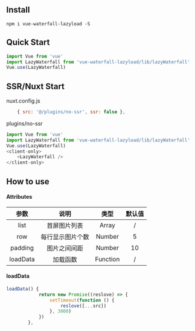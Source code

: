 ## Install
```shell
npm i vue-waterfall-lazyload -S
```
## Quick Start
``` javascript
import Vue from 'vue'
import LazyWaterfall from 'vue-waterfall-lazyload/lib/lazyWaterfall'
Vue.use(LazyWaterfall)
```
## SSR/Nuxt Start
nuxt.config.js
``` javascript
    { src: '@/plugins/no-ssr', ssr: false },
```

plugins/no-ssr

```javascript
import Vue from 'vue'
import LazyWaterfall from 'vue-waterfall-lazyload/lib/lazyWaterfall'
Vue.use(LazyWaterfall)
<client-only>
    <LazyWaterfall />
</client-only>
```
## How to use

#### Attributes

|   参数   |       说明       |   类型   | 默认值 |
| :------: | :--------------: | :------: | :----: |
|   list   |   首屏图片列表   |  Array   |   /    |
|   row    | 每行显示图片个数 |  Number  |   5    |
| padding  |   图片之间间距   |  Number  |   10   |
| loadData |     加载函数     | Function |   /    |

#### loadData

```javascript
loadData() {
            return new Promise((reslove) => {
                setTimeout(function () {
                    reslove([...src])
                }, 3000)
            })
        },
```

